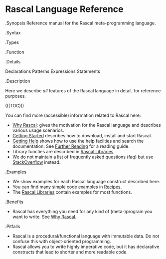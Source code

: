 # Rascal Language Reference

.Synopsis
Reference manual for the Rascal meta-programming language. 

.Syntax

.Types

.Function

.Details

Declarations Patterns Expressions Statements

.Description

Here we describe _all_ features of the Rascal language in detail, for reference purposes.

(((TOC)))

You can find more (accessible) information related to Rascal here:

*  [Why Rascal]((WhyRascal)): gives the motivation for the Rascal language and describes various usage scenarios.
*  [Getting Started]((GettingStarted)) describes how to download, install and start Rascal.
*  [Getting Help]((GettingHelp)) shows how to use the help facilties and search the documentation. 
   See [Further Reading]((GettingHelp:GettingHelp-FurtherReading)) for a reading guide.
*  Library functies are described in [Rascal Libraries]((Libraries)).
*  We do not maintain a list of frequently asked questions (faq) but 
   use [StackOverflow](http://stackoverflow.com/questions/tagged/rascal) instead.

.Examples

*  We show examples for each Rascal language construct described here.
*  You can find many simple code examples in [Recipes]((Recipes)). 
*  The [Rascal Libraries]((Libraries)) contain examples for most functions. 

.Benefits
*  Rascal has everything you need for any kind of (meta-)program you want to write. See [Why Rascal]((WhyRascal)).

.Pitfalls

*  Rascal is a procedural/functional language with immutable data. Do not confuse this with object-oriented programming.
*  Rascal allows you to write highly imperative code, but it has declarative constructs that lead to shorter and more readable code.

